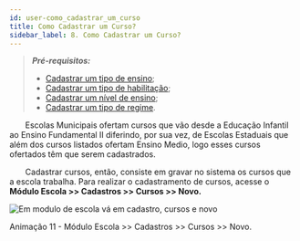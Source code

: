 ```yaml
---
id: user-como_cadastrar_um_curso
title: Como Cadastrar um Curso?
sidebar_label: 8. Como Cadastrar um Curso?
---
```


>***Pré-requisitos:***
>   * [Cadastrar um tipo de ensino](user-como_cadastrar_tipo_de_curso.html#tipos-de-ensino);
>   * [Cadastrar um tipo de habilitação](user-como_cadastrar_tipo_de_curso.html#tipos-de-habilitacão);
>   * [Cadastrar um nível de ensino](user-como_cadastrar_tipo_de_curso.html#tipos-de-nivel-de-ensino);
>   * [Cadastrar um tipo de regime](user-como_cadastrar_tipo_de_curso.html#tipos-de-regime).

&nbsp;&nbsp;&nbsp;&nbsp;&nbsp;&nbsp;&nbsp;Escolas Municipais ofertam cursos que vão desde a Educação Infantil ao Ensino Fundamental II diferindo, por sua vez, de Escolas Estaduais que além dos cursos listados ofertam Ensino Medio, logo esses cursos ofertados têm que serem cadastrados.

&nbsp;&nbsp;&nbsp;&nbsp;&nbsp;&nbsp;&nbsp;Cadastrar cursos, então, consiste em gravar no sistema os cursos que a escola trabalha. Para realizar o cadastramento de cursos, acesse o **Módulo Escola >> Cadastros >> Cursos >> Novo.**

![Em modulo de escola vá em cadastro, cursos e novo](/img/treinamento_gifs/cadastrar_curso.gif)

<p class="centerText">Animação 11 - Módulo Escola >> Cadastros >> Cursos >> Novo.</p>
